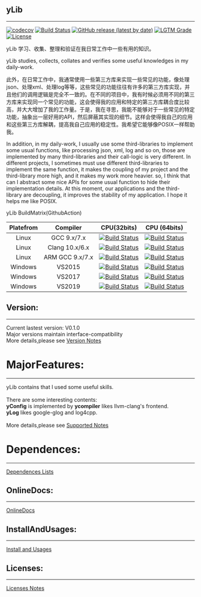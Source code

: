 <!--
 * @Author: Sky
 * @Date: 2019-10-21 13:51:28
 * @LastEditors: Sky
 * @LastEditTime: 2021-12-01 17:02:56
 * @Description: 
 -->
## yLib

****
[![codecov](https://codecov.io/gh/flyinskyin2013/yLib/branch/master/graph/badge.svg?token=CIOCB761NA)](https://codecov.io/gh/flyinskyin2013/yLib)
[![Build Status](https://img.shields.io/github/workflow/status/flyinskyin2013/yLib/linux_x64_gcc)](https://github.com/flyinskyin2013/yLib/actions?query=workflow%3Alinux_x64_gcc)
[![GitHub release (latest by date)](https://img.shields.io/github/v/release/flyinskyin2013/yLib)](https://github.com/flyinskyin2013/yLib/releases)
[![LGTM Grade](https://img.shields.io/lgtm/grade/cpp/github/flyinskyin2013/yLib)](https://lgtm.com/projects/g/flyinskyin2013/yLib)
[![License](https://img.shields.io/badge/license-BSD--3--Clause-green.svg)](License.txt) 

yLib 学习、收集、整理和验证在我日常工作中一些有用的知识。

yLib studies, collects, collates and verifies some useful knowledges in my daily-work.

此外，在日常工作中，我通常使用一些第三方库来实现一些常见的功能，像处理json、处理xml、处理log等等，这些常见的功能往往有许多的第三方库实现，并且他们的调用逻辑是完全不一致的。在不同的项目中，我有时候必须用不同的第三方库来实现同一个常见的功能，这会使得我的应用和特定的第三方库耦合度比较高，并大大增加了我的工作量。于是，我在寻思，我能不能够对于一些常见的特定功能，抽象出一层好用的API，然后屏蔽其实现的细节。这样会使得我自己的应用和这些第三方库解耦，提高我自己应用的稳定性。我希望它能够像POSIX一样帮助我。

In addition, in my daily-work, I usually use some third-libraries to implement some usual functions, like processing json, xml, log and so on, those are implemented by many third-libraries and their call-logic is very different. In different projects, I sometimes must use different third-libraries to implement the same function, it makes the coupling of my project and the third-library more high, and it makes my work more heavier. so, I think that can I abstract some nice APIs for some usual function to hide their implementation details. At this moment, our applications and the third-library are decoupling, it improves the stability of my application. I hope it helps me like POSIX.




yLib BuildMatrix(GithubAction) <br> 

| Platefrom | Compiler | CPU(32bits)  | CPU (64bits) |
| :---: | :---: | :---: | :---: |
| Linux | GCC 9.x/7.x | [![Build Status](https://img.shields.io/github/workflow/status/flyinskyin2013/yLib/linux_x86_gcc)](https://github.com/flyinskyin2013/yLib/actions?query=workflow%3Alinux_x86_gcc) |  [![Build Status](https://img.shields.io/github/workflow/status/flyinskyin2013/yLib/linux_x64_gcc)](https://github.com/flyinskyin2013/yLib/actions?query=workflow%3Alinux_x64_gcc) |  
| Linux | Clang 10.x/6.x | [![Build Status](https://img.shields.io/github/workflow/status/flyinskyin2013/yLib/linux_x86_clang)](https://github.com/flyinskyin2013/yLib/actions?query=workflow%3Alinux_x86_clang) |  [![Build Status](https://img.shields.io/github/workflow/status/flyinskyin2013/yLib/linux_x64_clang)](https://github.com/flyinskyin2013/yLib/actions?query=workflow%3Alinux_x64_clang) |  
| Linux | ARM GCC 9.x/7.x | [![Build Status](https://img.shields.io/github/workflow/status/flyinskyin2013/yLib/linux_arm_gcc)](https://github.com/flyinskyin2013/yLib/actions?query=workflow%3Alinux_arm_gcc) |  [![Build Status](https://img.shields.io/github/workflow/status/flyinskyin2013/yLib/linux_aarch64_gcc)](https://github.com/flyinskyin2013/yLib/actions?query=workflow%3Alinux_aarch64_gcc) |  
| Windows | VS2015 | [![Build Status](https://img.shields.io/github/workflow/status/flyinskyin2013/yLib/windows_x86_vs2015)](https://github.com/flyinskyin2013/yLib/actions?query=workflow%3Awindows_x86_vs2015) |  [![Build Status](https://img.shields.io/github/workflow/status/flyinskyin2013/yLib/windows_x64_vs2015)](https://github.com/flyinskyin2013/yLib/actions?query=workflow%3Awindows_x64_vs2015) |  
| Windows | VS2017 | [![Build Status](https://img.shields.io/github/workflow/status/flyinskyin2013/yLib/windows_x86_vs2017)](https://github.com/flyinskyin2013/yLib/actions?query=workflow%3Awindows_x86_vs2017) |  [![Build Status](https://img.shields.io/github/workflow/status/flyinskyin2013/yLib/windows_x64_vs2017)](https://github.com/flyinskyin2013/yLib/actions?query=workflow%3Awindows_x64_vs2017) |  
| Windows | VS2019 | [![Build Status](https://img.shields.io/github/workflow/status/flyinskyin2013/yLib/windows_x86_vs2019)](https://github.com/flyinskyin2013/yLib/actions?query=workflow%3Awindows_x86_vs2019) |  [![Build Status](https://img.shields.io/github/workflow/status/flyinskyin2013/yLib/windows_x64_vs2019)](https://github.com/flyinskyin2013/yLib/actions?query=workflow%3Awindows_x64_vs2019) |  


## Version:
****
Current lastest version: V0.1.0<br> 
Major versions maintain interface-compatibility<br> 
More details,please see [Version Notes](VersionNotes.txt)

MajorFeatures:
==========
****
yLib contains that I used some useful skills.<br>
<br> 
There are some interesting contents:<br> 
**yConfig** is implemented by **ycompiler** likes llvm-clang's frontend.<br> 
**yLog** likes google-glog and log4cpp.<br> 
<br> 
More details,please see [Supported Notes](SupportedNotes.txt)<br> 

Dependences:
==========
****
[Dependences Lists](DependencesLists.txt)<br> 

## OnlineDocs:
****
[OnlineDocs](http://sky-x.gitee.io/ylib_docs/)<br> 


## InstallAndUsages:
****
[Install and Usages](InstallAndUsages.txt)<br> 

## Licenses:
****
[Licenses Notes](License.txt)<br>